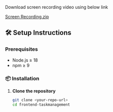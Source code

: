Download screen recording video using below link

[Screen Recording.zip](https://github.com/user-attachments/files/21076241/Screen.Recording.zip)


## 🛠️ Setup Instructions

### Prerequisites

- Node.js ≥ 18
- npm ≥ 9

### 📦 Installation

1. **Clone the repository**
   ```bash
   git clone <your-repo-url>
   cd frontend-taskmanagement
